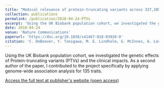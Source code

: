 ```yaml
---
title: "Medical relevance of protein-truncating variants across 337,205 individuals in the UK Biobank study"
collection: publications
permalink: /publication/2018-04-24-PTVs
excerpt: 'Using the UK Biobank population cohort, we investigated the genetic effects of Protein-truncating variants (PTVs) and the clinical impacts.'
date: 2018-04-24
venue: 'Nature Communications'
paperurl: 'https://doi.org/10.1038/s41467-018-03910-9'
citation: 'C. DeBoever, Y. Tanigawa, M. E. Lindholm, G. McInnes, A. Lavertu, E. Ingelsson, C. Chang, E. A. Ashley, C. D. Bustamante, M. J. Daly, M. A. Rivas, Medical relevance of protein-truncating variants across 337,205 individuals in the UK Biobank study. Nature Communications. 9, 1612 (2018).'
---
```


Using the UK Biobank population cohort, we investigated the genetic effects of Protein-truncating variants (PTVs) and the clinical impacts. As a second author of the paper, I contributed to the project specifically by applying genome-wide association analysis for 135 traits.

[Access the full text at publisher's website (open access)](https://doi.org/10.1038/s41467-018-03910-9)
